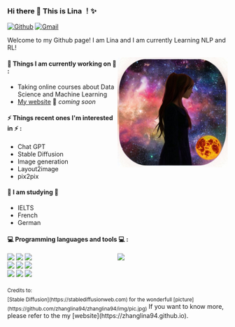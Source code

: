 ### Hi there 👋 This is Lina ！✨ 
 
 
[![Github](https://img.shields.io/badge/-Github-000?style=flat&logo=Github&logoColor=white)](https://github.com/1728643928)
[![Gmail](https://img.shields.io/badge/-Gmail-c14438?style=flat&logo=Gmail&logoColor=white)](love@cherish.pub)
 
Welcome to my Github page! I am Lina and I am currently Learning NLP and RL!  
 
<img align="right" alt="img" src="https://github.com/zhanglina94/zhanglina94/blob/main/img/pic.jpg" width="50%" height="auto" />
 
 
#### 🌱 Things I am currently working on 🌱 : 
- Taking online courses about Data Science and Machine Learning 
- [My website](https://zhanglina94.github.io) 🚀 *coming soon*
 
 
#### ⚡ Things recent ones I'm interested in ⚡ : 
- Chat GPT
- Stable Diffusion
- Image generation
- Layout2image
- pix2pix
#### 🌻 I am studying 🌻
- IELTS
- French
- German
#### :computer: Programming languages and tools :computer: : 
<p>
<img width="50%" align="right" src="https://github-readme-stats.vercel.app/api?username=zhanglina94&show_icons=true&hide_border=true" />
<code><img width="10%" src="https://www.vectorlogo.zone/logos/ubuntu/ubuntu-ar21.svg"></code>
<code><img width="10%" src="https://www.vectorlogo.zone/logos/python/python-ar21.svg"></code>
<code><img width="10%" src="https://www.vectorlogo.zone/logos/tensorflow/tensorflow-ar21.svg"></code>
<br />
<code><img width="10%" src="https://www.vectorlogo.zone/logos/git-scm/git-scm-ar21.svg"></code>
<code><img width="10%" src="https://www.vectorlogo.zone/logos/virtualbox/virtualbox-ar21.svg"></code>
<code><img width="10%" src="https://www.vectorlogo.zone/logos/visualstudio_code/visualstudio_code-ar21.svg"></code>
<br />
<code><img width="10%" src="https://www.vectorlogo.zone/logos/reactjs/reactjs-ar21.svg"></code>
<code><img width="10%" src="https://www.vectorlogo.zone/logos/w3_css/w3_css-ar21.svg"></code>
<code><img width="10%" src="https://www.vectorlogo.zone/logos/broccolijs/broccolijs-ar21.svg"></code>
</p>
<sub>Credits to: <br/>[Stable Diffusion](https://stablediffusionweb.com) for the wonderfull [picture](https://github.com/zhanglina94/zhanglina94/img/pic.jpg)</sub>
If you want to know more, please refer to the my [website](https://zhanglina94.github.io).
